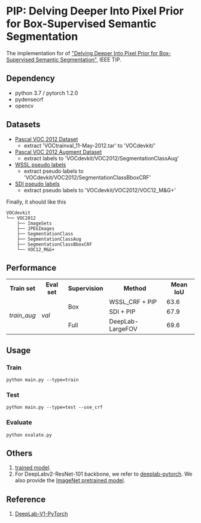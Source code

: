 # PIP: Delving Deeper Into Pixel Prior for Box-Supervised Semantic Segmentation

The implementation for of ["Delving Deeper Into Pixel Prior for Box-Supervised Semantic Segmentation"](https://ieeexplore.ieee.org/document/9684236), IEEE TIP.

## Dependency
- python 3.7 / pytorch 1.2.0
- pydensecrf
- opencv

## Datasets
- [Pascal VOC 2012 Dataset](http://host.robots.ox.ac.uk/pascal/VOC/voc2012/)
    - extract 'VOCtrainval_11-May-2012.tar' to 'VOCdevkit/'
- [Pascal VOC 2012 Augment Dataset](https://github.com/shelhamer/fcn.berkeleyvision.org/tree/master/data/pascal)
  - extract labels to 'VOCdevkit/VOC2012/SegmentationClassAug'
- [WSSL pseudo labels](http://liangchiehchen.com/projects/Datasets.html)
    - extract pseudo labels to 'VOCdevkit/VOC2012/SegmentationClassBboxCRF'
- [SDI pseudo labels](https://www.mpi-inf.mpg.de/departments/computer-vision-and-machine-learning/research/weakly-supervised-learning/simple-does-it-weakly-supervised-instance-and-semantic-segmentation)
    - extract pseudo labels to 'VOCdevkit/VOC2012/VOC12_M&G+'


Finally, it should like this
```
VOCdevkit
└── VOC2012
    ├── ImageSets
    ├── JPEGImages
    ├── SegmentationClass
    ├── SegmentationClassAug
    ├── SegmentationClassBboxCRF
    └── VOC12_M&G+
```

## Performance

<table>
    <tr>
        <th>Train set</th>
        <th>Eval set</th>
        <th>Supervision</th>
        <th>Method</th>
        <th>Mean IoU</th>
    </tr>
    <tr>
        <td rowspan="3">
            <i>train_aug</i><br>
        </td>
        <td rowspan="3"><i>val</i></td>
        <td rowspan="2">Box</td>
        <td>WSSL_CRF + PIP</td>
        <td>63.6</td>
    </tr>
    <tr>
        <td>SDI + PIP</td>
        <td>67.9</td>
    </tr>
    <tr>
        <td>Full</td>
        <td>DeepLab-LargeFOV</td>
        <td>69.6</td>
    </tr>
</table>


## Usage
### Train
```
python main.py --type=train
```
### Test
```
python main.py --type=test --use_crf
```

### Evaluate
```
python evalate.py
```
## Others
1. [trained model](https://drive.google.com/drive/folders/11BSHCmq24K5ktyPocnYc0LA6r9TS-S2Q?usp=sharing).
2. For DeepLabv2-ResNet-101 backbone, we refer to [deeplab-pytorch](https://github.com/kazuto1011/deeplab-pytorch). We also provide the [ImageNet pretrained model](https://drive.google.com/drive/folders/14y9slUxrSabxLUhJlfyLNzIvL46GNqZu?usp=sharing).
## Reference
1. [DeepLab-V1-PyTorch](https://github.com/wangleihitcs/DeepLab-V1-PyTorch)
